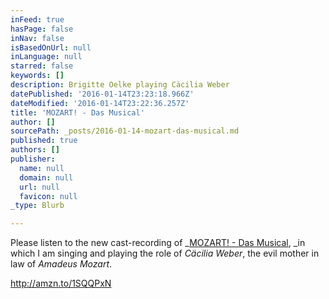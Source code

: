 ```yaml
---
inFeed: true
hasPage: false
inNav: false
isBasedOnUrl: null
inLanguage: null
starred: false
keywords: []
description: Brigitte Oelke playing Cäcilia Weber
datePublished: '2016-01-14T23:23:18.966Z'
dateModified: '2016-01-14T23:22:36.257Z'
title: 'MOZART! - Das Musical'
author: []
sourcePath: _posts/2016-01-14-mozart-das-musical.md
published: true
authors: []
publisher:
  name: null
  domain: null
  url: null
  favicon: null
_type: Blurb

---
```

Please listen to the new cast-recording of _[MOZART! - Das Musical][0], _in which I am singing and playing the role of _Cäcilia Weber_, the evil mother in law of _Amadeus Mozart_.

http://amzn.to/1SQQPxN

[0]: http://www.musicalvienna.at/index.php/de/spielplan/production/173560